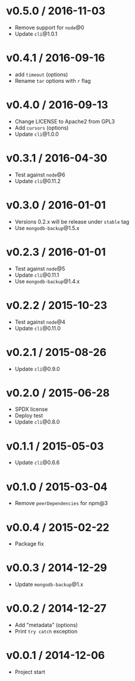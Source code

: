 v0.5.0 / 2016-11-03
==================

  * Remove support for `node`@0
  * Update `cli`@1.0.1

v0.4.1 / 2016-09-16
==================

  * add `timeout` (options)
  * Rename `tar` options with `r` flag

v0.4.0 / 2016-09-13
==================

  * Change LICENSE to Apache2 from GPL3
  * Add `cursors` (options)
  * Update `cli`@1.0.0

v0.3.1 / 2016-04-30
==================

  * Test against `node`@6
  * Update `cli`@0.11.2

v0.3.0 / 2016-01-01
==================

  * Versions 0.2.x will be release under `stable` tag
  * Use `mongodb-backup`@1.5.x

v0.2.3 / 2016-01-01
==================

  * Test against `node`@5
  * Update `cli`@0.11.1
  * Use `mongodb-backup`@1.4.x

v0.2.2 / 2015-10-23
==================

  * Test against `node`@4
  * Update `cli`@0.11.0

v0.2.1 / 2015-08-26
==================

  * Update `cli`@0.9.0

v0.2.0 / 2015-06-28
==================

  * SPDX license
  * Deploy test
  * Update `cli`@0.8.0

v0.1.1 / 2015-05-03
==================

  * Update `cli`@0.6.6

v0.1.0 / 2015-03-04
==================

  * Remove `peerDependencies` for npm@3

v0.0.4 / 2015-02-22
==================

  * Package fix

v0.0.3 / 2014-12-29
==================

  * Update `mongodb-backup`@1.x

v0.0.2 / 2014-12-27
==================

  * Add "metadata" (options)
  * Print `try catch` exception

v0.0.1 / 2014-12-06
==================

  * Project start
